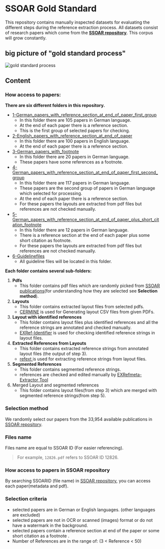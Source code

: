 # SSOAR Gold Standard
This repository contains manually inspected datasets for evaluating the different steps during the reference extraction process. 
All datasets consist of research papers which come from the **[SSOAR repository](http://www.ssoar.info/)**. 
This corpus will grow constantly.

## big picture of "gold standard process"
![gold standard process](https://github.com/exciteproject/ssoar-gold-standard/blob/master/guidelinefiles/goldstandard-process.PNG "gold standard process")

## Content

### How access to papers:
**There are six different folders in this repository.**
* [1-German_papers_with_reference_section_at_end_of_paper_first_group](1-German_papers_with_reference_section_at_end_of_paper_first_group)
    * In this folder there are 105 papers in German language.
    * At the end of each paper there is a reference section.
    * This is the first group of selected papers for checking.
* [2-English_papers_with_reference_section_at_end_of_paper](2-English_papers_with_reference_section_at_end_of_paper)
    * In this folder there are 100 papers in English language.
    * At the end of each paper there is a reference section.
* [3-German_papers_with_footnote](3-German_papers_with_footnote)
    * In this folder there are 20 papers in German language.
    * These papers have some references as a footnote.
* [4-German_papers_with_reference_section_at_end_of_paper_first_second_group](4-German_papers_with_reference_section_at_end_of_paper_first_second_group)
    * In this folder there are 117 papers in German language.
    * These papers are the second group of papers in German language which selected for processing.
    * At the end of each paper there is a reference section.
    * For these papers the layouts are extracted from pdf files but references are not checked manually.
* [5-German_papers_with_reference_section_at_end_of_paper_plus_short_citation_footnote](5-German_papers_with_reference_section_at_end_of_paper_plus_short_citation_footnote)
    * In this folder there are 12 papers in German language.
    * There is a reference section at the end of each paper plus some short citation as footnote.
    * For these papers the layouts are extracted from pdf files but references are not checked manually.
* [6-Guidelinefiles](6-Guidelinefiles/)
   * All guideline files will be located in this folder.

    
**Each folder contains several sub-folders:**
1. **Pdfs**
    * This folder contains pdf files which are randomly picked from [SSOAR publications](http://www.ssoar.info/)(for understanding how they are selected see **Selection method**).
2. **Layouts**
    * This folder contains extracted layout files from selected pdfs.
    * [CERMINE](https://github.com/CeON/CERMINE) is used for Generating layout CSV files from given PDFs.
3. **Layout with identified references**
    * This folder contains layout files plus identified references and all the reference strings are annotated and checked manually.
    * [EXRef-Identifier](https://github.com/exciteproject/Annotator_tool/tree/master/Annotatortool1) is used for checking identified reference strings in layout files.
4. **Extracted References from Layouts**
    * This folder contains extracted reference strings from annotated layout files (the output of step 3).
    * [refext ](https://github.com/exciteproject/refext) is used for extracting reference strings from layout files.
5. **Segmented References**
    * This folder contains segmented reference strings.
    * references are checked and edited manually by [EXRefmeta-Extractor Tool](https://github.com/exciteproject/Annotator_tool/tree/master/Annotatortool2)
6. Merged Layout and segmented references
    * This folder contains layout files(from step 3) which are merged with segmented reference strings(from step 5).

### Selection method
We randomly select our papers from the 33,954 available publications in [SSOAR repository](http://www.ssoar.info/).
### Files name
Files name are equal to SSOAR ID (For easier referencing).
> For example, ``12826.pdf`` refers to SSOAR ID 12826.
### How access to papers in SSOAR repository
By searching SSOARID (file name) in [SSOAR repository](http://www.ssoar.info/), you can access each paper(metadata and pdf).

### Selection criteria
* selected papers are in German or English languages. (other languages are excluded)
* selected papers are not in OCR or scanned (images) format or do not have a watermark in the background.
* selected papers contain a reference section at end of the paper or some short citation as a footnote .
* Number of References are in the range of: (3 < Reference < 50) 
